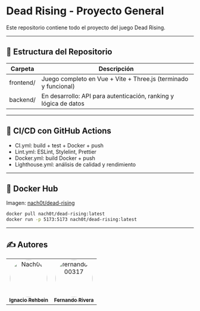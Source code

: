 # Dead Rising - Proyecto General

Este repositorio contiene todo el proyecto del juego Dead Rising.

---

## 🧩 Estructura del Repositorio

| Carpeta     | Descripción                                                       |
|-------------|-------------------------------------------------------------------|
| frontend/   | Juego completo en Vue + Vite + Three.js (terminado y funcional)  |
| backend/    | En desarrollo: API para autenticación, ranking y lógica de datos |

---

## 🚀 CI/CD con GitHub Actions

- CI.yml: build + test + Docker + push
- Lint.yml: ESLint, Stylelint, Prettier
- Docker.yml: build Docker + push
- Lighthouse.yml: análisis de calidad y rendimiento

---

## 🐳 Docker Hub

Imagen: [nach0t/dead-rising](https://hub.docker.com/r/nach0t/dead-rising)

```bash
docker pull nach0t/dead-rising:latest
docker run -p 5173:5173 nach0t/dead-rising:latest
```

---

## ✍️ Autores

<div align="center">
  <table>
    <tr>
      <td align="center">
        <a href="https://github.com/Nach0t" target="_blank">
          <img src="https://github.com/Nach0t.png" width="100" style="border-radius:50%" alt="Nach0t"/><br />
          <sub><b>Ignacio Rehbein</b></sub>
        </a>
      </td>
      <td align="center">
        <a href="https://github.com/fernando200317" target="_blank">
          <img src="https://github.com/fernando200317.png" width="100" style="border-radius:50%" alt="fernando200317"/><br />
          <sub><b>Fernando Rivera</b></sub>
        </a>
      </td>
    </tr>
  </table>
</div>
